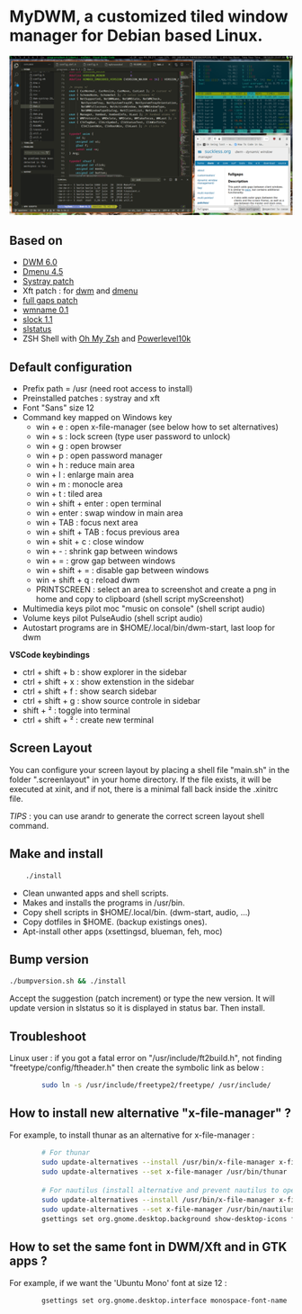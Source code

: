 # MyDWM, a customized tiled window manager for Debian based Linux.

![screenshot](assets/screenshot.png)

## Based on

* [DWM 6.0](http://dwm.suckless.org/)
* [Dmenu 4.5](http://tools.suckless.org/dmenu/)
* [Systray patch](http://dwm.suckless.org/patches/systray)
* Xft patch : for [dwm](http://dwm.suckless.org/patches/xft) and [dmenu](http://tools.suckless.org/dmenu/patches/xft)
* [full gaps patch](https://dwm.suckless.org/patches/fullgaps/)
* [wmname 0.1](http://tools.suckless.org/wmname)
* [slock 1.1](http://tools.suckless.org/slock/)
* [slstatus](https://github.com/drkhsh/slstatus)
* ZSH Shell with [Oh My Zsh](https://ohmyz.sh/) and [Powerlevel10k](https://github.com/romkatv/powerlevel10k)

## Default configuration

* Prefix path = /usr (need root access to install)
* Preinstalled patches : systray and xft
* Font "Sans" size 12
* Command key mapped on Windows key
  * win + e : open x-file-manager (see below how to set alternatives) 
  * win + s : lock screen (type user password to unlock)
  * win + g : open browser
  * win + p : open password manager
  * win + h : reduce main area
  * win + l : enlarge main area
  * win + m : monocle area
  * win + t : tiled area
  * win + shift + enter : open terminal
  * win + enter         : swap window in main area
  * win + TAB           : focus next area
  * win + shift + TAB   : focus previous area
  * win + shit + c      : close window
  * win + -             : shrink gap between windows
  * win + =             : grow gap between windows
  * win + shift + =     : disable gap between windows
  * win + shift + q     : reload dwm
  * PRINTSCREEN         : select an area to screenshot and create a png in home and copy to clipboard (shell script myScreenshot)
* Multimedia keys pilot moc "music on console" (shell script audio)
* Volume keys pilot PulseAudio (shell script audio)
* Autostart programs are in $HOME/.local/bin/dwm-start, last loop for dwm

__VSCode keybindings__

* ctrl + shift + b : show explorer in the sidebar
* ctrl + shift + x : show extenstion in the sidebar
* ctrl + shift + f : show search sidebar
* ctrl + shift + g : show source controle in sidebar
* shift + ² : toggle into terminal
* ctrl + shift + ² : create new terminal

## Screen Layout

You can configure your screen layout by placing a shell file "main.sh" in the folder ".screenlayout" in your home directory.
If the file exists, it will be executed at xinit, and if not, there is a minimal fall back inside the .xinitrc file.

*TIPS* : you can use arandr to generate the correct screen layout shell command.

## Make and install

```sh
    ./install
```

* Clean unwanted apps and shell scripts.
* Makes and installs the programs in /usr/bin.
* Copy shell scripts in $HOME/.local/bin. (dwm-start, audio, ...)
* Copy dotfiles in $HOME. (backup existings ones).
* Apt-install other apps (xsettingsd, blueman, feh, moc)

## Bump version

```sh
./bumpversion.sh && ./install
```

Accept the suggestion (patch increment) or type the new version.
It will update version in slstatus so it is displayed in status bar.
Then install.

## Troubleshoot

Linux user : if you got a fatal error on "/usr/include/ft2build.h", not finding "freetype/config/ftheader.h" then create the symbolic link as below :

```sh
        sudo ln -s /usr/include/freetype2/freetype/ /usr/include/
```

## How to install new alternative "x-file-manager" ?

For example, to install thunar as an alternative for x-file-manager :

```sh
        # For thunar
        sudo update-alternatives --install /usr/bin/x-file-manager x-file-manager /usr/bin/thunar 1000
        sudo update-alternatives --set x-file-manager /usr/bin/thunar
        
        # For nautilus (install alternative and prevent nautilus to open desktop) 
        sudo update-alternatives --install /usr/bin/x-file-manager x-file-manager /usr/bin/nautilus 1000
        sudo update-alternatives --set x-file-manager /usr/bin/nautilus
        gsettings set org.gnome.desktop.background show-desktop-icons false
```

## How to set the same font in DWM/Xft and in GTK apps ?

For example, if we want the 'Ubuntu Mono' font at size 12 :

```sh
        gsettings set org.gnome.desktop.interface monospace-font-name 'Ubuntu Mono 12'
```

